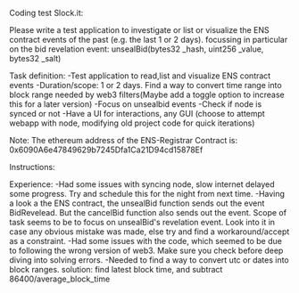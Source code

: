 Coding test Slock.it:

Please write a test application to investigate or list or visualize the ENS contract events of
 the past (e.g. the last 1 or 2 days). focussing in particular on the bid revelation event:
 unsealBid(bytes32 _hash, uint256 _value, bytes32 _salt)

Task definition: 
    -Test application to read,list and visualize ENS contract events
    -Duration/scope: 1 or 2 days. Find a way to convert time range into block range needed by web3 filters(Maybe add a toggle option to increase this for a later version)
    -Focus on unsealbid events
    -Check if node is synced or not
    -Have a UI for interactions, any GUI (choose to attempt webapp with node, modifying old project code for quick iterations)
    
Note: The ethereum address of the ENS-Registrar Contract is: 0x6090A6e47849629b7245Dfa1Ca21D94cd15878Ef

Instructions:


Experience:
    -Had some issues with syncing node, slow internet delayed some progress. Try and schedule this for the night from next time. 
    -Having a look a the ENS contract, the unsealBid function sends out the event BidRevelead. But the cancelBid function also sends out the event. Scope of task seems to be to focus on unsealBid's revelation event. Look into it in case any obvious mistake was made, else try and find a workaround/accept as a constraint. 
    -Had some issues with the code, which seemed to be due to following the wrong version of web3. Make sure you check before deep diving into solving errors. 
    -Needed to find a way to convert utc or dates into block ranges. solution: find latest block time, and subtract 86400/average_block_time